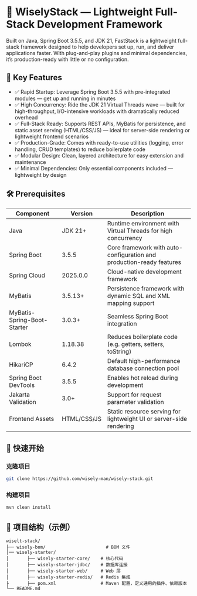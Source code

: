 # 🚀 WiselyStack — Lightweight Full-Stack Development Framework

Built on Java, Spring Boot 3.5.5, and JDK 21, FastStack is a lightweight full-stack framework designed to help developers set up, run, and deliver applications faster. With plug-and-play plugins and minimal dependencies, it’s production-ready with little or no configuration.

## 🌟 Key Features
- ✅ Rapid Startup: Leverage Spring Boot 3.5.5 with pre-integrated modules — get up and running in minutes
- ✅ High Concurrency: Ride the JDK 21 Virtual Threads wave — built for high-throughput, I/O-intensive workloads with dramatically reduced overhead
- ✅ Full-Stack Ready: Supports REST APIs, MyBatis for persistence, and static asset serving (HTML/CSS/JS) — ideal for server-side rendering or lightweight frontend scenarios
- ✅ Production-Grade: Comes with ready-to-use utilities (logging, error handling, CRUD templates) to reduce boilerplate code
- ✅ Modular Design: Clean, layered architecture for easy extension and maintenance
- ✅ Minimal Dependencies: Only essential components included — lightweight by design


## 🛠 Prerequisites
| Component                   | Version     | Description                                                          |
|-----------------------------|-------------|----------------------------------------------------------------------|
| Java                        | JDK 21+     | Runtime environment with Virtual Threads for high concurrency        |
| Spring Boot                 | 3.5.5       | Core framework with auto-configuration and production-ready features |
| Spring Cloud                | 2025.0.0    | Cloud-native development framework                                   |
| MyBatis                     | 3.5.13+     | Persistence framework with dynamic SQL and XML mapping support       |
| MyBatis-Spring-Boot-Starter | 3.0.3+      | Seamless Spring Boot integration                                     |
| Lombok                      | 1.18.38     | Reduces boilerplate code (e.g. getters, setters, toString)           |
| HikariCP                    | 6.4.2       | Default high-performance database connection pool                    |
| Spring Boot DevTools        | 3.5.5       | Enables hot reload during development                                |
| Jakarta Validation          | 3.0+        | Support for request parameter validation                             |
| Frontend Assets             | HTML/CSS/JS | Static resource serving for lightweight UI or server-side rendering  |

## 🚀 快速开始

### 克隆项目
```bash
git clone https://github.com/wisely-man/wisely-stack.git
```

### 构建项目
```bash
mvn clean install
```

## 📁 项目结构（示例）
```
wiselt-stack/
├── wisely-bom/                       # BOM 文件
│── wisely-starter/
│       ├── wisely-starter-core/    # 核心代码
│       ├── wisely-starter-jdbc/    # 数据库连接
│       ├── wisely-starter-web/     # Web 层
│       ├── wisely-starter-redis/   # Redis 集成
├       ├── pom.xml                 # Maven 配置，定义通用的插件、依赖版本
└── README.md
```
